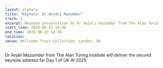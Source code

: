 ```yaml
---
layout: plenary
title: "Keynote: Dr Anjali Mazumder"
track: 1
excerpt: Keynote presentation by Dr Anjali Mazumder from The Alan Turing Institute
start_time: 2025-06-23 14:00
end_time: 2025-06-23 14:30
location:
venue: Wellcome Trust Collection, London, UK
---
```


Dr Anjali Mazumder from The Alan Turing Institute will deliver the second keynote address for Day 1 of UK AI 2025.
